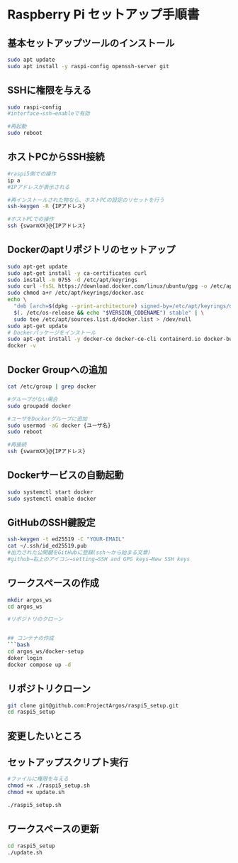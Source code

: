 # Raspberry Pi セットアップ手順書

## 基本セットアップツールのインストール
```bash
sudo apt update  
sudo apt install -y raspi-config openssh-server git
```

## SSHに権限を与える
```bash
sudo raspi-config
#interface→ssh→enableで有効

#再起動
sudo reboot
```

## ホストPCからSSH接続
```bash
#raspi5側での操作
ip a
#IPアドレスが表示される

#再インストールされた物なら、ホストPCの設定のリセットを行う
ssh-keygen -R {IPアドレス}

#ホストPCでの操作
ssh {swarmXX}@{IPアドレス}
```

## Dockerのaptリポジトリのセットアップ
```bash
sudo apt-get update
sudo apt-get install -y ca-certificates curl
sudo install -m 0755 -d /etc/apt/keyrings
sudo curl -fsSL https://download.docker.com/linux/ubuntu/gpg -o /etc/apt/keyrings/docker.asc
sudo chmod a+r /etc/apt/keyrings/docker.asc
echo \
  "deb [arch=$(dpkg --print-architecture) signed-by=/etc/apt/keyrings/docker.asc] https://download.docker.com/linux/ubuntu \
  $(. /etc/os-release && echo "$VERSION_CODENAME") stable" | \
  sudo tee /etc/apt/sources.list.d/docker.list > /dev/null
sudo apt-get update
# Dockerパッケージをインストール
sudo apt-get install -y docker-ce docker-ce-cli containerd.io docker-buildx-plugin docker-compose-plugin
docker -v
```

## Docker Groupへの追加
```bash
cat /etc/group | grep docker

#グループがない場合
sudo groupadd docker

#ユーザをDockerグループに追加
sudo usermod -aG docker {ユーザ名}
sudo reboot

#再接続
ssh {swarmXX}@{IPアドレス}

```
## Dockerサービスの自動起動
```bash
sudo systemctl start docker
sudo systemctl enable docker
```
## GitHubのSSH鍵設定
```bash
ssh-keygen -t ed25519 -C "YOUR-EMAIL"
cat ~/.ssh/id_ed25519.pub
#出力された公開鍵をGitHubに登録(ssh～から始まる文章)
#github→右上のアイコン→setting→SSH and GPG keys→New SSH keys
```

## ワークスペースの作成
```bash
mkdir argos_ws
cd argos_ws

#リポジトリのクローン


## コンテナの作成
```bash
cd argos_ws/docker-setup
doker login
docker compose up -d
```

## リポジトリクローン
```bash
git clone git@github.com:ProjectArgos/raspi5_setup.git
cd raspi5_setup
```

## 変更したいところ

## セットアップスクリプト実行
```bash
#ファイルに権限を与える
chmod +x ./raspi5_setup.sh
chmod +x update.sh

./raspi5_setup.sh
```
## ワークスペースの更新
```bash
cd raspi5_setup
./update.sh
```
